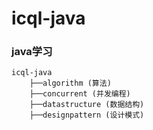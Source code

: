 # icql-java

### java学习
``` shell
icql-java
    ├──algorithm (算法)
    ├──concurrent (并发编程)
    ├──datastructure (数据结构)
    ├──designpattern (设计模式)
```